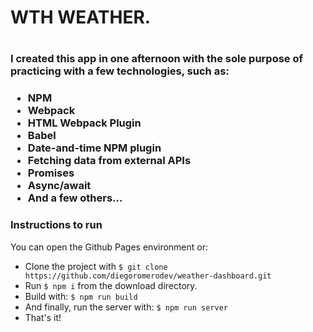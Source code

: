 <h1>WTH WEATHER.<h1>
<h3>I created this app in one afternoon with the sole purpose of practicing with a few technologies, such as:<h3>
<ul>
    <li>NPM</li>
    <li>Webpack</li>
    <li>HTML Webpack Plugin</li>
    <li>Babel</li>
    <li>Date-and-time NPM plugin</li>
    <li>Fetching data from external APIs</li>
    <li>Promises</li>
    <li>Async/await</li>
    <li>And a few others...</li>
</ul>

<h3>Instructions to run</h3>
<p>You can open the Github Pages environment or:</p>
<ul>
    <li>Clone the project with <code>$ git clone https://github.com/diegoromerodev/weather-dashboard.git </code>
    <li>Run <code>$ npm i</code> from the download directory.
    <li>Build with: <code>$ npm run build</code></li>
    <li>And finally, run the server with: <code>$ npm run server</code></li>
    <li>That's it!</li>
</li>

